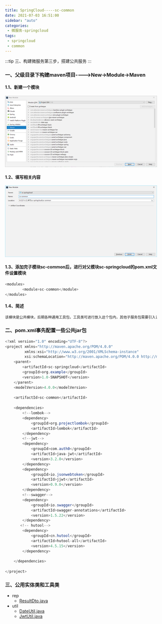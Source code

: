 ```yaml
---
title: SpringCloud-----sc-common
date: 2021-07-03 16:51:00
sidebar: "auto"
categories:
 - 微服务-springcloud 
tags:
 - springcloud
 - common
---
```


:::tip
三、构建微服务第三步，搭建公共服务
:::

<!-- more -->


### 一、父级目录下构建maven项目---->New->Module->Maven
#### 1.1、新建一个模块
![cli](./public/images/sco-1.png)
#### 1.2、填写相关内容
![cli](./public/images/sco-2.png)
#### 1.3、添加完子模块sc-common后，进行对父模块sc-springcloud的pom.xml文件设置模块
```java
<modules>
        <module>sc-common</module>
</modules>
```
#### 1.4、简述
```java
该模块是公共模块，后期各种通用工具包，工具类可进行放入这个包内，其他子服务包需要引入该包
```


### 二、pom.xml事先配置一些公共jar包
```java
<?xml version="1.0" encoding="UTF-8"?>
<project xmlns="http://maven.apache.org/POM/4.0.0"
         xmlns:xsi="http://www.w3.org/2001/XMLSchema-instance"
         xsi:schemaLocation="http://maven.apache.org/POM/4.0.0 http://maven.apache.org/xsd/maven-4.0.0.xsd">
    <parent>
        <artifactId>sc-springcloud</artifactId>
        <groupId>org.example</groupId>
        <version>1.0-SNAPSHOT</version>
    </parent>
    <modelVersion>4.0.0</modelVersion>

    <artifactId>sc-common</artifactId>

    <dependencies>
        <!--lombok-->
        <dependency>
            <groupId>org.projectlombok</groupId>
            <artifactId>lombok</artifactId>
        </dependency>
        <!--jwt-->
        <dependency>
            <groupId>com.auth0</groupId>
            <artifactId>java-jwt</artifactId>
            <version>3.2.0</version>
        </dependency>
        <dependency>
            <groupId>io.jsonwebtoken</groupId>
            <artifactId>jjwt</artifactId>
            <version>0.9.0</version>
        </dependency>
        <!--swagger-->
        <dependency>
            <groupId>io.swagger</groupId>
            <artifactId>swagger-annotations</artifactId>
            <version>1.5.22</version>
        </dependency>
       <!-- hutool-->
        <dependency>
            <groupId>cn.hutool</groupId>
            <artifactId>hutool-all</artifactId>
            <version>4.5.15</version>
        </dependency>

    </dependencies>

</project>
```
### 三、公用实体类和工具类
- rep
   - [ResultDto.java](https://www.yuque.com/attachments/yuque/0/2021/java/21821479/1630048791458-0c778f90-0bf9-4520-9da6-b0f312081b48.java?_lake_card=%7B%22src%22%3A%22https%3A%2F%2Fwww.yuque.com%2Fattachments%2Fyuque%2F0%2F2021%2Fjava%2F21821479%2F1630048791458-0c778f90-0bf9-4520-9da6-b0f312081b48.java%22%2C%22name%22%3A%22ResultDto.java%22%2C%22size%22%3A2313%2C%22type%22%3A%22%22%2C%22ext%22%3A%22java%22%2C%22status%22%3A%22done%22%2C%22taskId%22%3A%22ua47a3edf-a698-4c27-9c64-11765b27655%22%2C%22taskType%22%3A%22upload%22%2C%22id%22%3A%22u92a1fedb%22%2C%22card%22%3A%22file%22%7D)
- util
   - [DateUtil.java](https://www.yuque.com/attachments/yuque/0/2021/java/21821479/1630048800563-2e299347-b9e8-4651-97be-133640960267.java?_lake_card=%7B%22src%22%3A%22https%3A%2F%2Fwww.yuque.com%2Fattachments%2Fyuque%2F0%2F2021%2Fjava%2F21821479%2F1630048800563-2e299347-b9e8-4651-97be-133640960267.java%22%2C%22name%22%3A%22DateUtil.java%22%2C%22size%22%3A3686%2C%22type%22%3A%22%22%2C%22ext%22%3A%22java%22%2C%22status%22%3A%22done%22%2C%22taskId%22%3A%22u577f4020-cbb2-4829-a554-00ceddfffb2%22%2C%22taskType%22%3A%22upload%22%2C%22id%22%3A%22uaf66a446%22%2C%22card%22%3A%22file%22%7D)
   - [JwtUtil.java](https://www.yuque.com/attachments/yuque/0/2021/java/21821479/1630048804764-b72d1aec-2965-4869-9c5f-f83397e66d48.java?_lake_card=%7B%22src%22%3A%22https%3A%2F%2Fwww.yuque.com%2Fattachments%2Fyuque%2F0%2F2021%2Fjava%2F21821479%2F1630048804764-b72d1aec-2965-4869-9c5f-f83397e66d48.java%22%2C%22name%22%3A%22JwtUtil.java%22%2C%22size%22%3A2968%2C%22type%22%3A%22%22%2C%22ext%22%3A%22java%22%2C%22status%22%3A%22done%22%2C%22taskId%22%3A%22u93194ce2-0248-4e85-86a3-1c8861e996b%22%2C%22taskType%22%3A%22upload%22%2C%22id%22%3A%22u9a557cbd%22%2C%22card%22%3A%22file%22%7D)
